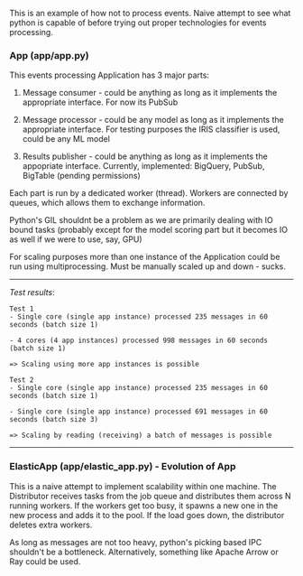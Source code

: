 This is an example of how not to process events. Naive attempt to see what python is capable of before 
trying out proper technologies for events processing.


### App (app/app.py)
This events processing Application has 3 major parts:

1) Message consumer - could be anything as long as it implements the appropriate interface. For now its PubSub

2) Message processor - could be any model as long as it implements the appropriate interface. For testing purposes the IRIS classifier is used, could be any ML model

3) Results publisher - could be anything as long as it implements the appopriate interface. Currently, implemented: BigQuery, PubSub, BigTable (pending permissions)

Each part is run by a dedicated worker (thread). Workers are connected by queues, which allows them to exchange information.

Python's GIL shouldnt be a problem as we are primarily dealing with IO bound tasks (probably except for the model scoring part but it becomes IO
as well if we were to use, say, GPU)

For scaling purposes more than one instance of the Application could be run using multiprocessing. Must be manually scaled up and down - sucks.

---
*Test results*:
```
Test 1
- Single core (single app instance) processed 235 messages in 60 seconds (batch size 1)

- 4 cores (4 app instances) processed 998 messages in 60 seconds (batch size 1)

=> Scaling using more app instances is possible
```

```
Test 2
- Single core (single app instance) processed 235 messages in 60 seconds (batch size 1)

- Single core (single app instance) processed 691 messages in 60 seconds (batch size 3)

=> Scaling by reading (receiving) a batch of messages is possible
```
---


### ElasticApp (app/elastic_app.py) - Evolution of App
This is a naive attempt to implement scalability within one machine. The Distributor receives tasks from the job queue
and distributes them across N running workers. If the workers get too busy, it spawns a new one in the new process and
adds it to the pool. If the load goes down, the distributor deletes extra workers.

As long as messages are not too heavy, python's picking based IPC shouldn't be a bottleneck. Alternatively, something
like Apache Arrow or Ray could be used.